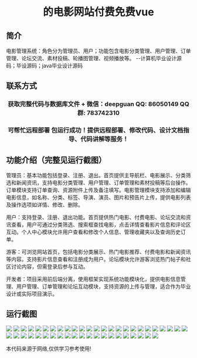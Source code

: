 <p><h1 align="center">的电影网站付费免费vue</h1></p>

## 简介
电影管理系统：角色分为管理员、用户；功能包含电影分类管理、用户管理、订单管理、论坛交流、素材投稿、轮播图管理、视频播放等。    --计算机毕业设计源码；毕设源码；java毕业设计源码


## 联系方式
<p><h3 align="center">获取完整代码与数据库文件 + 微信：deepguan QQ: 86050149 QQ群: 783742310</h3></p>
<p><h3 align="center">可帮忙远程部署 包运行成功！提供远程部署、修改代码、设计文档指导、代码讲解等服务！</h3></p>

## 功能介绍（完整见运行截图）
管理员：基本功能包括登录、注册、退出。首页提供主导航栏、电影展示、分类筛选和新闻资讯，支持电影分类管理、用户管理、订单管理和素材投稿等后台操作。订单模块支持订单查询、资源附件上传及备注填写。电影管理模块支持添加和编辑电影信息，如名称、分类、标签、导演、演员、图片和预告片上传，提供电影列表及操作选项如详情、修改、删除。

用户：支持登录、注册、退出功能。首页提供热门电影、付费电影、论坛交流和资讯查看，用户可通过分类筛选、搜索框查找电影，点击详情查看影片信息和评论区互动。个人中心模块允许用户查看和修改个人信息、管理收藏夹以及查询历史订单。

游客：可浏览网站首页，包括电影分类展示、热门电影推荐、付费电影和新闻资讯等内容。支持影片信息查看和注册成为用户。论坛模块允许游客浏览热门帖子和社区讨论内容，但需登录后参与互动。

开发者：项目采用前后端分离，使用框架实现系统功能模块化，提供电影信息管理、用户管理、订单管理和论坛互动模块，支持资源的上传与管理，适合作为毕业设计或实际项目演示。


## 运行截图
![](img/001.jpg)
![](img/002.jpg)
![](img/003.jpg)
![](img/004.jpg)
![](img/005.jpg)
![](img/006.jpg)
![](img/007.jpg)
![](img/008.jpg)
![](img/009.jpg)
![](img/010.jpg)
![](img/011.jpg)
![](img/012.jpg)
![](img/013.jpg)
![](img/014.jpg)
![](img/015.jpg)
![](img/016.jpg)
![](img/017.jpg)
![](img/018.jpg)
![](img/019.jpg)
![](img/020.jpg)
![](img/021.jpg)
![](img/022.jpg)
![](img/023.jpg)
![](img/024.jpg)
![](img/025.jpg)
![](img/026.jpg)
![](img/027.jpg)
![](img/028.jpg)
![](img/029.jpg)
![](img/030.jpg)
![](img/031.jpg)
![](img/032.jpg)
![](img/033.jpg)
![](img/034.jpg)
![](img/035.jpg)
![](img/036.jpg)
![](img/037.jpg)
![](img/038.jpg)
![](img/039.jpg)
![](img/040.jpg)
![](img/041.jpg)
![](img/042.jpg)
![](img/043.jpg)
![](img/044.jpg)
![](img/045.jpg)
![](img/046.jpg)

<p>本代码来源于网络,仅供学习参考使用!</p>

